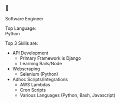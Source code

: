 ### 🤔


Software Engineer

Top Language:  
    Python  

Top 3 Skills are:   
- API Development   
    - Primary Framework is Django
    - Learning Rails/Node
- Webscraping  
    - Selenium (Python)
- Adhoc Scripts/Integrations   
    - AWS Lambdas
    - Cron Scripts
    - Various Languages (Python, Bash, Javascript)


<!--
**preston-scibek/preston-scibek** is a ✨ _special_ ✨ repository because its `README.md` (this file) appears on your GitHub profile.

Here are some ideas to get you started:

- 🔭 I’m currently working on ...
- 🌱 I’m currently learning ...
- 👯 I’m looking to collaborate on ...
- 🤔 I’m looking for help with ...
- 💬 Ask me about ...
- 📫 How to reach me: ...
- 😄 Pronouns: he/him
- ⚡ Fun fact: ...
-->
